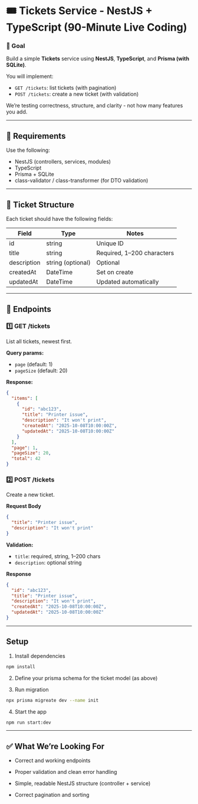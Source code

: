 # 🎟️ Tickets Service - NestJS + TypeScript (90-Minute Live Coding)

### 🎯 Goal

Build a simple **Tickets** service using **NestJS**, **TypeScript**, and **Prisma (with SQLite)**.

You will implement:

- `GET /tickets`: list tickets (with pagination)
- `POST /tickets`: create a new ticket (with validation)

We’re testing correctness, structure, and clarity - not how many features you add.

---

## 🧩 Requirements

Use the following:

- NestJS (controllers, services, modules)
- TypeScript
- Prisma + SQLite
- class-validator / class-transformer (for DTO validation)

---

## 🧱 Ticket Structure

Each ticket should have the following fields:

| Field       | Type              | Notes                      |
| ----------- | ----------------- | -------------------------- |
| id          | string            | Unique ID                  |
| title       | string            | Required, 1–200 characters |
| description | string (optional) | Optional                   |
| createdAt   | DateTime          | Set on create              |
| updatedAt   | DateTime          | Updated automatically      |

---

## 🧩 Endpoints

### 1️⃣ GET /tickets

List all tickets, newest first.

**Query params:**

- `page` (default: 1)
- `pageSize` (default: 20)

**Response:**

```json
{
  "items": [
    {
      "id": "abc123",
      "title": "Printer issue",
      "description": "It won't print",
      "createdAt": "2025-10-08T10:00:00Z",
      "updatedAt": "2025-10-08T10:00:00Z"
    }
  ],
  "page": 1,
  "pageSize": 20,
  "total": 42
}
```

### 2️⃣ POST /tickets

Create a new ticket.

**Request Body**

```json
{
  "title": "Printer issue",
  "description": "It won't print"
}
```

**Validation:**

- `title`: required, string, 1–200 chars
- `description`: optional string

**Response**

```json
{
  "id": "abc123",
  "title": "Printer issue",
  "description": "It won't print",
  "createdAt": "2025-10-08T10:00:00Z",
  "updatedAt": "2025-10-08T10:00:00Z"
}
```

---

## Setup

1. Install dependencies

```bash
npm install
```

2. Define your prisma schema for the ticket model (as above)

3. Run migration

```bash
npx prisma migreate dev --name init
```

4. Start the app

```bash
npm run start:dev
```

---

## ✅ What We’re Looking For

- Correct and working endpoints

- Proper validation and clean error handling

- Simple, readable NestJS structure (controller + service)

- Correct pagination and sorting
